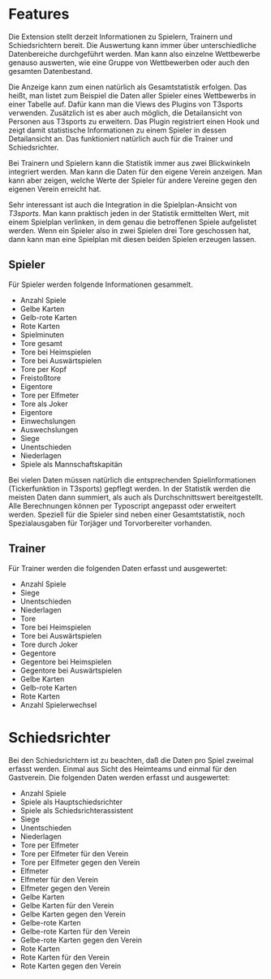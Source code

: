 # Features
Die Extension stellt derzeit Informationen zu Spielern, Trainern und Schiedsrichtern bereit. Die Auswertung kann
immer über unterschiedliche Datenbereiche durchgeführt werden. Man kann also einzelne Wettbewerbe genauso auswerten,
wie eine Gruppe von Wettbewerben oder auch den gesamten Datenbestand.

Die Anzeige kann zum einen natürlich als Gesamtstatistik erfolgen. Das heißt, man listet zum Beispiel die Daten
aller Spieler eines Wettbewerbs in einer Tabelle auf. Dafür kann man die Views des Plugins von T3sports verwenden. 
Zusätzlich ist es aber auch möglich, die Detailansicht von Personen aus T3sports zu erweitern. Das Plugin registriert 
einen Hook und zeigt damit statistische Informationen zu einem Spieler in dessen Detailansicht an. Das funktioniert 
natürlich auch für die Trainer und Schiedsrichter.

Bei Trainern und Spielern kann die Statistik immer aus zwei Blickwinkeln integriert werden. Man kann die Daten für den
eigene Verein anzeigen. Man kann aber zeigen, welche Werte der Spieler für andere Vereine gegen den eigenen Verein 
erreicht hat.

Sehr interessant ist auch die Integration in die Spielplan-Ansicht von *T3sports*. Man kann praktisch jeden in der 
Statistik ermittelten Wert, mit einem Spielplan verlinken, in dem genau die betroffenen Spiele aufgelistet werden.
Wenn ein Spieler also in zwei Spielen drei Tore geschossen hat, dann kann man eine Spielplan mit diesen beiden Spielen
erzeugen lassen.

## Spieler
Für Spieler werden folgende Informationen gesammelt.

* Anzahl Spiele
* Gelbe Karten
* Gelb-rote Karten
* Rote Karten
* Spielminuten
* Tore gesamt
* Tore bei Heimspielen
* Tore bei Auswärtspielen
* Tore per Kopf
* Freistoßtore
* Eigentore
* Tore per Elfmeter
* Tore als Joker
* Eigentore
* Einwechslungen
* Auswechslungen
* Siege
* Unentschieden
* Niederlagen
* Spiele als Mannschaftskapitän

Bei vielen Daten müssen natürlich die entsprechenden Spielinformationen (Tickerfunktion in T3sports) gepflegt werden.
In der Statistik werden die meisten Daten dann summiert, als auch als Durchschnittswert bereitgestellt. Alle Berechnungen 
können per Typoscript angepasst oder erweitert werden. Speziell für die Spieler sind neben einer Gesamtstatistik, noch 
Spezialausgaben für Torjäger und Torvorbereiter vorhanden.

## Trainer
Für Trainer werden die folgenden Daten erfasst und ausgewertet:

* Anzahl Spiele
* Siege
* Unentschieden
* Niederlagen
* Tore
* Tore bei Heimspielen
* Tore bei Auswärtspielen
* Tore durch Joker
* Gegentore
* Gegentore bei Heimspielen
* Gegentore bei Auswärtspielen
* Gelbe Karten
* Gelb-rote Karten
* Rote Karten
* Anzahl Spielerwechsel

# Schiedsrichter
Bei den Schiedsrichtern ist zu beachten, daß die Daten pro Spiel zweimal erfasst werden. Einmal aus Sicht des Heimteams
und einmal für den Gastverein. Die folgenden Daten werden erfasst und ausgewertet:

* Anzahl Spiele
* Spiele als Hauptschiedsrichter
* Spiele als Schiedsrichterassistent
* Siege
* Unentschieden
* Niederlagen
* Tore per Elfmeter
* Tore per Elfmeter für den Verein
* Tore per Elfmeter gegen den Verein
* Elfmeter
* Elfmeter für den Verein
* Elfmeter gegen den Verein
* Gelbe Karten
* Gelbe Karten für den Verein
* Gelbe Karten gegen den Verein
* Gelbe-rote Karten
* Gelbe-rote Karten für den Verein
* Gelbe-rote Karten gegen den Verein
* Rote Karten
* Rote Karten für den Verein
* Rote Karten gegen den Verein

